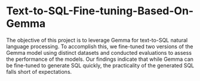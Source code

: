 # Text-to-SQL-Fine-tuning-Based-On-Gemma

The objective of this project is to leverage Gemma for text-to-SQL natural language processing. To accomplish this, we fine-tuned two versions of the Gemma model using distinct datasets and conducted evaluations to assess the performance of the models. Our findings indicate that while Gemma can be fine-tuned to generate SQL quickly, the practicality of the generated SQL falls short of expectations.
